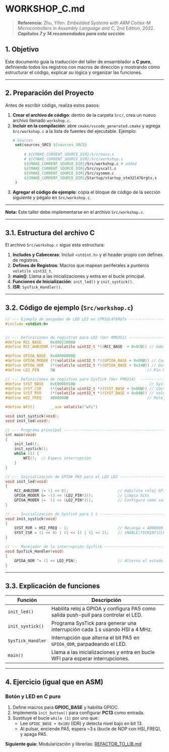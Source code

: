 # WORKSHOP_C.md
> **Referencia:**
> Zhu, Yifen. *Embedded Systems with ARM Cortex-M Microcontrollers in Assembly Language and C*, 2nd Edition, 2022. ***Capítulos 7 y 14 recomendados para esta sección***

## 1. Objetivo

Este documento guía la traducción del taller de ensamblador a **C puro**, definiendo todos los registros con macros de dirección y mostrando cómo estructurar el código, explicar su lógica y organizar las funciones.

---

## 2. Preparación del Proyecto

Antes de escribir código, realiza estos pasos:

1. **Crear el archivo de código**: dentro de la carpeta `Src/`, crea un nuevo archivo llamado `workshop.c`.
2. **Incluir en la compilación**: abre `cmake/vscode_generated.cmake` y agrega `Src/workshop.c` a la lista de fuentes del ejecutable. Ejemplo:
   ```cmake
   # Sources
    set(sources_SRCS ${sources_SRCS}
        
        # ${CMAKE_CURRENT_SOURCE_DIR}/Src/main.s
        # ${CMAKE_CURRENT_SOURCE_DIR}/Src/workshop.s
        ${CMAKE_CURRENT_SOURCE_DIR}/Src/workshop.c # added
        ${CMAKE_CURRENT_SOURCE_DIR}/Src/syscall.c
        ${CMAKE_CURRENT_SOURCE_DIR}/Src/sysmem.c
        ${CMAKE_CURRENT_SOURCE_DIR}/Startup/startup_stm32l476rgtx.s
    )
   ```
3. **Agregar el código de ejemplo**: copia el bloque de código de la sección siguiente y pégalo en `Src/workshop.c`.

---

**Nota:**
Este taller debe implementarse en el archivo `Src/workshop.c`.

---

## 3.1. Estructura del archivo C

El archivo `Src/workshop.c` sigue esta estructura:

1. **Includes y Cabeceras**: Incluir `<stdint.h>` y el header propio con defines de registros.  
2. **Defines de Registros**: Macros que mapean periferales a punteros `volatile uint32_t`.  
3. **main()**: Llama a las inicializaciones y entra en el bucle principal.
4. **Funciones de Inicialización**: `init_led()` y `init_systick()`.  
5. **ISR**: `SysTick_Handler()`.  

---

## 3.2. Código de ejemplo (`Src/workshop.c`)

```c
// --- Ejemplo de parpadeo de LED LD2 en STM32L476RGTx -------------------------
#include <stdint.h>


// --- Definiciones de registros para LD2 (Ver RM0351) -------------------------
#define RCC_BASE    0x40021000U
#define RCC_AHB2ENR (*(volatile uint32_t *)(RCC_BASE  + 0x4CU)) // Habilita GPIOA clock

#define GPIOA_BASE  0x48000000U
#define GPIOA_MODER (*(volatile uint32_t *)(GPIOA_BASE + 0x00U)) // Configuración de modo
#define GPIOA_ODR   (*(volatile uint32_t *)(GPIOA_BASE + 0x14U)) // Data de salida
#define LD2_PIN     5U                                         // Pin PA5 (LED)

// --- Definiciones de registros para SysTick (Ver PM0214)  --------------------
#define SYST_BASE   0xE000E010U                                 // SysTick base
#define SYST_CSR    (*(volatile uint32_t *)(SYST_BASE + 0x00U)) // Control y estado
#define SYST_RVR    (*(volatile uint32_t *)(SYST_BASE + 0x04U)) // Valor de recarga
#define HSI_FREQ    4000000U                                   // Reloj interno 4 MHz

#define WFI()       __asm volatile("wfi")

void init_systick(void);
void init_led(void);

// --- Programa principal ------------------------------------------------------
int main(void)
{
    init_led();
    init_systick();
    while (1) {
        WFI();  // Espera interrupción
    }
}

// --- Inicialización de GPIOA PA5 para el LED LD2 -----------------------------
void init_led(void)
{
    RCC_AHB2ENR |= (1 << 0);                      // Habilita reloj GPIOA
    GPIOA_MODER &= ~(3 << (LD2_PIN*2));           // Limpia bits
    GPIOA_MODER |=  (1 << (LD2_PIN*2));           // Configura como salida
}

// --- Inicialización de Systick para 1 s --------------------------------------
void init_systick(void)
{
    SYST_RVR = HSI_FREQ - 1;                      // Recarga = 4000000 - 1
    SYST_CSR = (1 << 0) | (1 << 1) | (1 << 2);    // ENABLE|TICKINT|CLKSOURCE
}

// --- Manejador de la interrupción SysTick ------------------------------------
void SysTick_Handler(void)
{
    GPIOA_ODR ^= (1 << LD2_PIN);                  // Alterna el estado del LED
}
```  

---

## 3.3. Explicación de funciones

| Función            | Descripción                                                                                  |
|--------------------|----------------------------------------------------------------------------------------------|
| `init_led()`       | Habilita reloj a GPIOA y configura PA5 como salida push-pull para controlar el LED.         |
| `init_systick()`   | Programa SysTick para generar una interrupción cada 1 s usando HSI a 4 MHz.                  |
| `SysTick_Handler`  | Interrupción que alterna el bit PA5 en `GPIOA_ODR`, parpadeando el LED.                       |
| `main()`           | Llama a las inicializaciones y entra en bucle WFI para esperar interrupciones.               |

---

## 4. Ejercicio (igual que en ASM)

### Botón y LED en C puro

1. Define macros para **GPIOC_BASE** y habilita GPIOC.  
2. Implementa `init_button()` para configurar **PC13** como entrada.  
3. Sustituye el bucle `while (1)` por uno que:
   - Lee `GPIOC_BASE + 0x10U` (IDR) y detecta nivel bajo en bit 13.  
   - Al pulsar, enciende PA5, espera ~3 s (bucle de NOP con HSI_FREQ), y apaga PA5.

**Siguiente guía:**
Modularización y librerías: [REFACTOR_TO_LIB.md](5_REFACTOR_TO_LIB.md)
